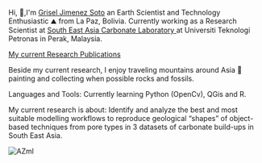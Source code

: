 Hi, 👋,I'm [Grisel Jimenez Soto](https://griseljimenezsoto.wordpress.com/) an Earth Scientist and Technology Enthusiastic  ⛰ from La Paz, Bolivia. Currently working as a Research Scientist at [South East Asia Carbonate Laboratory ](https://seacarledu.wordpress.com/) at Universiti Teknologi Petronas in Perak, Malaysia. 

[My current Research Publications](https://www.researchgate.net/profile/Grisel_Jimenez_Soto)

Beside my current research, I enjoy traveling mountains around Asia 🗻 painting and collecting when possible rocks and fossils. 

Languages and Tools: Currently learning Python (OpenCv), QGis and R.

My current research is about: Identify and analyze the best and most suitable modelling workflows to reproduce geological “shapes” 
of object-based techniques from pore types in 3 datasets of carbonate build-ups in South East Asia.

![AZml](https://user-images.githubusercontent.com/46911040/87867523-48c51200-c9c0-11ea-80c7-a1ec1ace6530.gif)





